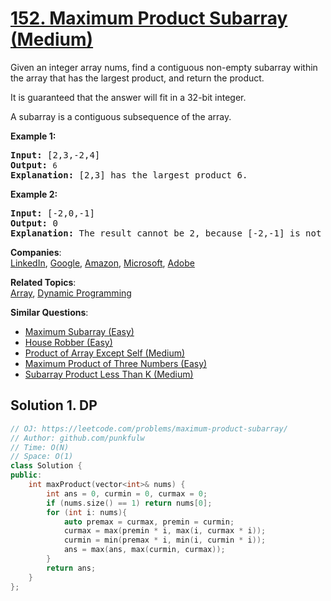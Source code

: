 # [152. Maximum Product Subarray (Medium)](https://leetcode.com/problems/maximum-product-subarray/)

<p>Given an integer array nums, find a contiguous non-empty subarray within the array that has the largest product, and return the product.</p>

<p>It is guaranteed that the answer will fit in a 32-bit integer.</p>

<p>A subarray is a contiguous subsequence of the array.</p>

<p><strong>Example 1:</strong></p>

<pre><strong>Input:</strong> [2,3,-2,4]
<strong>Output:</strong> <code>6</code>
<strong>Explanation:</strong>&nbsp;[2,3] has the largest product 6.
</pre>

<p><strong>Example 2:</strong></p>

<pre><strong>Input:</strong> [-2,0,-1]
<strong>Output:</strong> 0
<strong>Explanation:</strong>&nbsp;The result cannot be 2, because [-2,-1] is not a subarray.</pre>


**Companies**:  
[LinkedIn](https://leetcode.com/company/linkedin), [Google](https://leetcode.com/company/google), [Amazon](https://leetcode.com/company/amazon), [Microsoft](https://leetcode.com/company/microsoft), [Adobe](https://leetcode.com/company/adobe)

**Related Topics**:  
[Array](https://leetcode.com/tag/array/), [Dynamic Programming](https://leetcode.com/tag/dynamic-programming/)

**Similar Questions**:
* [Maximum Subarray (Easy)](https://leetcode.com/problems/maximum-subarray/)
* [House Robber (Easy)](https://leetcode.com/problems/house-robber/)
* [Product of Array Except Self (Medium)](https://leetcode.com/problems/product-of-array-except-self/)
* [Maximum Product of Three Numbers (Easy)](https://leetcode.com/problems/maximum-product-of-three-numbers/)
* [Subarray Product Less Than K (Medium)](https://leetcode.com/problems/subarray-product-less-than-k/)


## Solution 1. DP


```cpp
// OJ: https://leetcode.com/problems/maximum-product-subarray/
// Author: github.com/punkfulw
// Time: O(N)
// Space: O(1)
class Solution {
public:
    int maxProduct(vector<int>& nums) {
        int ans = 0, curmin = 0, curmax = 0;
        if (nums.size() == 1) return nums[0];
        for (int i: nums){
            auto premax = curmax, premin = curmin;
            curmax = max(premin * i, max(i, curmax * i));
            curmin = min(premax * i, min(i, curmin * i));
            ans = max(ans, max(curmin, curmax));
        }
        return ans;
    }
};
```

